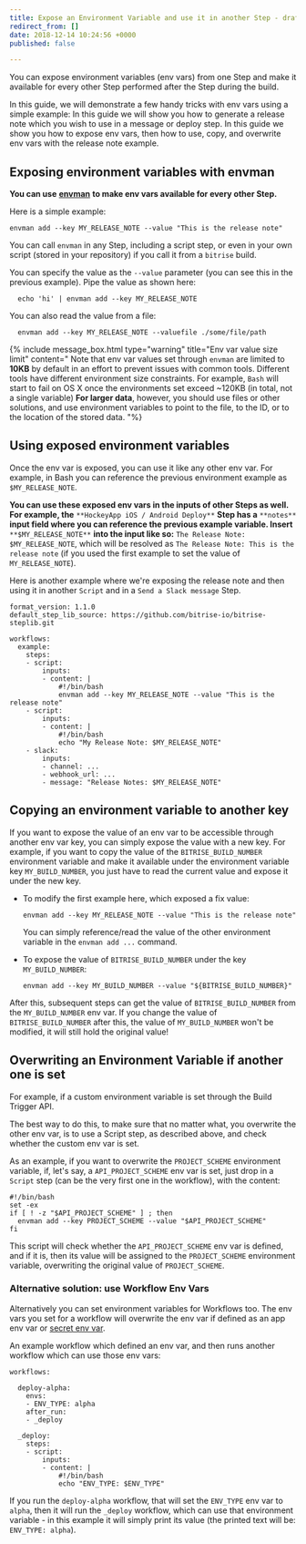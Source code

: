```yaml
---
title: Expose an Environment Variable and use it in another Step - draft
redirect_from: []
date: 2018-12-14 10:24:56 +0000
published: false

---
```

You can expose environment variables (env vars) from one Step and make it available for every other Step performed after the Step during the build. 

In this guide, we will demonstrate a few handy tricks with env vars using a simple example: In this guide we will show you how to generate a release note which you wish to use in a message or deploy step. In this guide we show you how to expose env vars, then how to use, copy, and overwrite env vars with the release note example.

## Exposing environment variables with envman

**You can use** [**envman**](https://github.com/bitrise-io/envman/) **to make env vars available for every other Step.**

Here is a simple example:

    envman add --key MY_RELEASE_NOTE --value "This is the release note"

You can call `envman` in any Step, including a script step, or even in your own script (stored in your repository) if you call it from a `bitrise` build.

You can specify the value as the `--value` parameter (you can see this in the previous example). Pipe the value as shown here:

      echo 'hi' | envman add --key MY_RELEASE_NOTE

You can also read the value from a file:

      envman add --key MY_RELEASE_NOTE --valuefile ./some/file/path

{% include message_box.html type="warning" title="Env var value size limit" content=" Note that env var values set through `envman` are limited to **10KB** by default in an effort to prevent issues with common tools. Different tools have different environment size constraints. For example, `Bash` will start to fail on OS X once the environments set exceed \~120KB (in total, not a single variable) **For larger data**, however, you should use files or other solutions, and use environment variables to point to the file, to the ID, or to the location of the stored data. "%}

## Using exposed environment variables

Once the env var is exposed, you can use it like any other env var. For example, in Bash you can reference the previous environment example as `$MY_RELEASE_NOTE`.

**You can use these exposed env vars in the inputs of other Steps as well. For example, the** `**HockeyApp iOS / Android Deploy**` **Step has a** `**notes**` **input field where you can reference the previous example variable. Insert** `**$MY_RELEASE_NOTE**` **into the input like so:** `The Release Note: $MY_RELEASE_NOTE`, which will be resolved as `The Release Note: This is the release note` (if you used the first example to set the value of `MY_RELEASE_NOTE`).

Here is another example where we're exposing the release note and then using it in another `Script` and in a `Send a Slack message` Step.

    format_version: 1.1.0
    default_step_lib_source: https://github.com/bitrise-io/bitrise-steplib.git
    
    workflows:
      example:
        steps:
        - script:
            inputs:
            - content: |
                #!/bin/bash
                envman add --key MY_RELEASE_NOTE --value "This is the release note"
        - script:
            inputs:
            - content: |
                #!/bin/bash
                echo "My Release Note: $MY_RELEASE_NOTE"
        - slack:
            inputs:
            - channel: ...
            - webhook_url: ...
            - message: "Release Notes: $MY_RELEASE_NOTE"

## Copying an environment variable to another key

If you want to expose the value of an env var to be accessible through another env var key, you can simply expose the value with a new key. For example, if you want to copy the value of the `BITRISE_BUILD_NUMBER` environment variable and make it available under the environment variable key `MY_BUILD_NUMBER`, you just have to read the current value and expose it under the new key.

* To modify the first example here, which exposed a fix value:

      envman add --key MY_RELEASE_NOTE --value "This is the release note"

  You can simply reference/read the value of the other environment variable in the `envman add ...` command.
* To expose the value of `BITRISE_BUILD_NUMBER` under the key `MY_BUILD_NUMBER`:

      envman add --key MY_BUILD_NUMBER --value "${BITRISE_BUILD_NUMBER}"

After this, subsequent steps can get the value of `BITRISE_BUILD_NUMBER` from the `MY_BUILD_NUMBER` env var. If you change the value of `BITRISE_BUILD_NUMBER` after this, the value of `MY_BUILD_NUMBER` won't be modified, it will still hold the original value!

## Overwriting an Environment Variable if another one is set

For example, if a custom environment variable is set through the Build Trigger API.

The best way to do this, to make sure that no matter what, you overwrite the other env var, is to use a Script step, as described above, and check whether the custom env var is set.

As an example, if you want to overwrite the `PROJECT_SCHEME` environment variable, if, let's say, a `API_PROJECT_SCHEME` env var is set, just drop in a `Script` step (can be the very first one in the workflow), with the content:

    #!/bin/bash
    set -ex
    if [ ! -z "$API_PROJECT_SCHEME" ] ; then
      envman add --key PROJECT_SCHEME --value "$API_PROJECT_SCHEME"
    fi

This script will check whether the `API_PROJECT_SCHEME` env var is defined, and if it is, then its value will be assigned to the `PROJECT_SCHEME` environment variable, overwriting the original value of `PROJECT_SCHEME`.

### Alternative solution: use Workflow Env Vars

Alternatively you can set environment variables for Workflows too. The env vars you set for a workflow will overwrite the env var if defined as an app env var or [secret env var](/builds/env-vars-secret-env-vars/#about-secrets/).

An example workflow which defined an env var, and then runs another workflow which can use those env vars:

    workflows:
    
      deploy-alpha:
        envs:
        - ENV_TYPE: alpha
        after_run:
        - _deploy
    
      _deploy:
        steps:
        - script:
            inputs:
            - content: |
                #!/bin/bash
                echo "ENV_TYPE: $ENV_TYPE"

If you run the `deploy-alpha` workflow, that will set the `ENV_TYPE` env var to `alpha`, then it will run the `_deploy` workflow, which can use that environment variable - in this example it will simply print its value (the printed text will be: `ENV_TYPE: alpha`).
